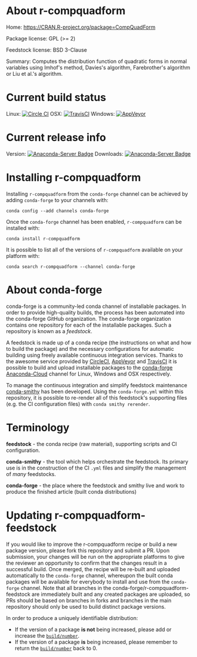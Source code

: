 About r-compquadform
====================

Home: https://CRAN.R-project.org/package=CompQuadForm

Package license: GPL (>= 2)

Feedstock license: BSD 3-Clause

Summary: Computes the distribution function of quadratic forms in normal variables using Imhof's method, Davies's algorithm, Farebrother's algorithm or Liu et al.'s algorithm.



Current build status
====================

Linux: [![Circle CI](https://circleci.com/gh/conda-forge/r-compquadform-feedstock.svg?style=shield)](https://circleci.com/gh/conda-forge/r-compquadform-feedstock)
OSX: [![TravisCI](https://travis-ci.org/conda-forge/r-compquadform-feedstock.svg?branch=master)](https://travis-ci.org/conda-forge/r-compquadform-feedstock)
Windows: [![AppVeyor](https://ci.appveyor.com/api/projects/status/github/conda-forge/r-compquadform-feedstock?svg=True)](https://ci.appveyor.com/project/conda-forge/r-compquadform-feedstock/branch/master)

Current release info
====================
Version: [![Anaconda-Server Badge](https://anaconda.org/conda-forge/r-compquadform/badges/version.svg)](https://anaconda.org/conda-forge/r-compquadform)
Downloads: [![Anaconda-Server Badge](https://anaconda.org/conda-forge/r-compquadform/badges/downloads.svg)](https://anaconda.org/conda-forge/r-compquadform)

Installing r-compquadform
=========================

Installing `r-compquadform` from the `conda-forge` channel can be achieved by adding `conda-forge` to your channels with:

```
conda config --add channels conda-forge
```

Once the `conda-forge` channel has been enabled, `r-compquadform` can be installed with:

```
conda install r-compquadform
```

It is possible to list all of the versions of `r-compquadform` available on your platform with:

```
conda search r-compquadform --channel conda-forge
```


About conda-forge
=================

conda-forge is a community-led conda channel of installable packages.
In order to provide high-quality builds, the process has been automated into the
conda-forge GitHub organization. The conda-forge organization contains one repository
for each of the installable packages. Such a repository is known as a *feedstock*.

A feedstock is made up of a conda recipe (the instructions on what and how to build
the package) and the necessary configurations for automatic building using freely
available continuous integration services. Thanks to the awesome service provided by
[CircleCI](https://circleci.com/), [AppVeyor](http://www.appveyor.com/)
and [TravisCI](https://travis-ci.org/) it is possible to build and upload installable
packages to the [conda-forge](https://anaconda.org/conda-forge)
[Anaconda-Cloud](http://docs.anaconda.org/) channel for Linux, Windows and OSX respectively.

To manage the continuous integration and simplify feedstock maintenance
[conda-smithy](http://github.com/conda-forge/conda-smithy) has been developed.
Using the ``conda-forge.yml`` within this repository, it is possible to re-render all of
this feedstock's supporting files (e.g. the CI configuration files) with ``conda smithy rerender``.


Terminology
===========

**feedstock** - the conda recipe (raw material), supporting scripts and CI configuration.

**conda-smithy** - the tool which helps orchestrate the feedstock.
                   Its primary use is in the construction of the CI ``.yml`` files
                   and simplify the management of *many* feedstocks.

**conda-forge** - the place where the feedstock and smithy live and work to
                  produce the finished article (built conda distributions)


Updating r-compquadform-feedstock
=================================

If you would like to improve the r-compquadform recipe or build a new
package version, please fork this repository and submit a PR. Upon submission,
your changes will be run on the appropriate platforms to give the reviewer an
opportunity to confirm that the changes result in a successful build. Once
merged, the recipe will be re-built and uploaded automatically to the
`conda-forge` channel, whereupon the built conda packages will be available for
everybody to install and use from the `conda-forge` channel.
Note that all branches in the conda-forge/r-compquadform-feedstock are
immediately built and any created packages are uploaded, so PRs should be based
on branches in forks and branches in the main repository should only be used to
build distinct package versions.

In order to produce a uniquely identifiable distribution:
 * If the version of a package **is not** being increased, please add or increase
   the [``build/number``](http://conda.pydata.org/docs/building/meta-yaml.html#build-number-and-string).
 * If the version of a package **is** being increased, please remember to return
   the [``build/number``](http://conda.pydata.org/docs/building/meta-yaml.html#build-number-and-string)
   back to 0.
